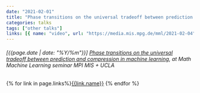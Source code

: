 ```yaml
---
date: "2021-02-01"
title: "Phase transitions on the universal tradeoff between prediction and compression in machine learning, at Math Machine Learning seminar MPI MIS + UCLA"
categories: talks
tags: ["other talks"]
links: [{ name: "video", url: "https://media.mis.mpg.de/mml/2021-02-04" }]
---
```


###### [{{page.date | date: "%Y/%m"}}] [Phase transitions on the universal tradeoff between prediction and compression in machine learning](https://www.mis.mpg.de/calendar/lectures/2021/abstract-32076.html), at Math Machine Learning seminar MPI MIS + UCLA

{% for link in page.links%}<span class="badge bg-info"><a href="{{link.url}}">{{link.name}}</a></span> {% endfor %}
